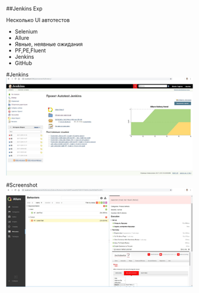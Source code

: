##Jenkins Exp

Несколько UI автотестов
+ Selenium
+ Allure
+ Явные, неявные ожидания
+ PF,PE,Fluent
+ Jenkins
+ GitHub

#Jenkins
![Screenshot](src/main/java/resources/job.jpg)

#Screenshot
![Screenshot](src/main/java/resources/attach.jpg)    
	

